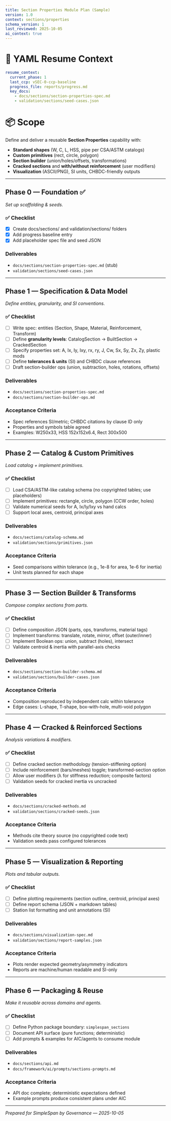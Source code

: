 ```yaml
---
title: Section Properties Module Plan (Sample)
version: 1.0
context: sections/properties
schema_version: 1
last_reviewed: 2025-10-05
ai_context: true
---
```


# 🧭 YAML Resume Context

```yaml
resume_context:
  current_phase: 1
  last_ccp: vSEC-0-ccp-baseline
  progress_file: reports/progress.md
  key_docs:
    - docs/sections/section-properties-spec.md
    - validation/sections/seed-cases.json
```

# 📦 Scope
Define and deliver a reusable **Section Properties** capability with:
- **Standard shapes** (W, C, L, HSS, pipe per CSA/ASTM catalogs)  
- **Custom primitives** (rect, circle, polygon)  
- **Section builder** (union/holes/offsets, transformations)  
- **Cracked sections** and **with/without reinforcement** (user modifiers)  
- **Visualization** (ASCII/PNG), SI units, CHBDC-friendly outputs

---

## Phase 0 — Foundation ✅
_Set up scaffolding & seeds._

### ✅ Checklist
- [x] Create docs/sections/ and validation/sections/ folders
- [x] Add progress baseline entry
- [x] Add placeholder spec file and seed JSON

### Deliverables
- `docs/sections/section-properties-spec.md` (stub)
- `validation/sections/seed-cases.json`

---

## Phase 1 — Specification & Data Model
_Define entities, granularity, and SI conventions._

### ✅ Checklist
- [ ] Write spec: entities (Section, Shape, Material, Reinforcement, Transform)
- [ ] Define **granularity levels**: CatalogSection → BuiltSection → CrackedSection
- [ ] Specify properties set: A, Ix, Iy, Ixy, rx, ry, J, Cw, Sx, Sy, Zx, Zy, plastic mods
- [ ] Define **tolerances & units** (SI) and CHBDC clause references
- [ ] Draft section-builder ops (union, subtraction, holes, rotations, offsets)

### Deliverables
- `docs/sections/section-properties-spec.md`
- `docs/sections/section-builder-ops.md`

### Acceptance Criteria
- Spec references SI/metric; CHBDC citations by clause ID only
- Properties and symbols table agreed
- Examples: W250x33, HSS 152x152x6.4, Rect 300x500

---

## Phase 2 — Catalog & Custom Primitives
_Load catalog + implement primitives._

### ✅ Checklist
- [ ] Load CSA/ASTM-like catalog schema (no copyrighted tables; use placeholders)
- [ ] Implement primitives: rectangle, circle, polygon (CCW order, holes)
- [ ] Validate numerical seeds for A, Ix/Iy/Ixy vs hand calcs
- [ ] Support local axes, centroid, principal axes

### Deliverables
- `docs/sections/catalog-schema.md`
- `validation/sections/primitives.json`

### Acceptance Criteria
- Seed comparisons within tolerance (e.g., 1e-8 for area, 1e-6 for inertia)
- Unit tests planned for each shape

---

## Phase 3 — Section Builder & Transforms
_Compose complex sections from parts._

### ✅ Checklist
- [ ] Define composition JSON (parts, ops, transforms, material tags)
- [ ] Implement transforms: translate, rotate, mirror, offset (outer/inner)
- [ ] Implement Boolean ops: union, subtract (holes), intersect
- [ ] Validate centroid & inertia with parallel-axis checks

### Deliverables
- `docs/sections/section-builder-schema.md`
- `validation/sections/builder-cases.json`

### Acceptance Criteria
- Composition reproduced by independent calc within tolerance
- Edge cases: L-shape, T-shape, box-with-hole, multi-void polygon

---

## Phase 4 — Cracked & Reinforced Sections
_Analysis variations & modifiers._

### ✅ Checklist
- [ ] Define cracked section methodology (tension-stiffening option)
- [ ] Include reinforcement (bars/meshes) toggle; transformed-section option
- [ ] Allow user modifiers (λ for stiffness reduction; composite factors)
- [ ] Validation seeds for cracked inertia vs uncracked

### Deliverables
- `docs/sections/cracked-methods.md`
- `validation/sections/cracked-seeds.json`

### Acceptance Criteria
- Methods cite theory source (no copyrighted code text)
- Validation seeds pass configured tolerances

---

## Phase 5 — Visualization & Reporting
_Plots and tabular outputs._

### ✅ Checklist
- [ ] Define plotting requirements (section outline, centroid, principal axes)
- [ ] Define report schema (JSON + markdown tables)
- [ ] Station list formatting and unit annotations (SI)

### Deliverables
- `docs/sections/visualization-spec.md`
- `validation/sections/report-samples.json`

### Acceptance Criteria
- Plots render expected geometry/asymmetry indicators
- Reports are machine/human readable and SI-only

---

## Phase 6 — Packaging & Reuse
_Make it reusable across domains and agents._

### ✅ Checklist
- [ ] Define Python package boundary: `simplespan_sections`
- [ ] Document API surface (pure functions; deterministic)
- [ ] Add prompts & examples for AIC/agents to consume module

### Deliverables
- `docs/sections/api.md`
- `docs/framework/ai/prompts/sections-prompts.md`

### Acceptance Criteria
- API doc complete; deterministic expectations defined
- Example prompts produce consistent plans under AIC

---

*Prepared for SimpleSpan by Governance — 2025-10-05*
